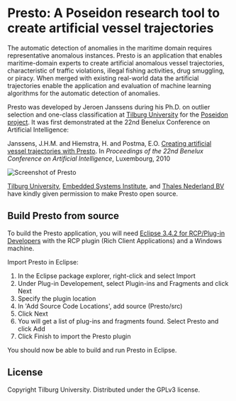 Presto: A Poseidon research tool to create artificial vessel trajectories
=========================================================================

The automatic detection of anomalies in the maritime domain requires representative anomalous instances. Presto is an application that enables maritime-domain experts to create artificial anomalous vessel trajectories, characteristic of traffic violations, illegal fishing activities, drug smuggling, or piracy. When merged with existing real-world data the artificial trajectories enable the application and evaluation of machine learning algorithms for the automatic detection of anomalies.

Presto was developed by Jeroen Janssens during his Ph.D. on outlier selection and one-class classification at [Tilburg University](http://www.tilburguniversity.edu/) for the [Poseidon project](http://www.esi.nl/poseidon/). It was first demonstrated at the 22nd Benelux Conference on Artificial Intelligence:

Janssens, J.H.M. and Hiemstra, H. and Postma, E.O. [Creating artificial vessel trajectories with Presto](http://www.jeroenjanssens.com/publications/janssens2010cav.pdf).
In *Proceedings of the 22nd Benelux Conference on Artificial Intelligence*, Luxembourg, 2010 

![Screenshot of Presto](/presto-screenshot.png)

[Tilburg University](http://www.tilburguniversity.edu/), [Embedded Systems Institute](http://www.esi.nl/), and [Thales Nederland BV](http://www.thalesgroup.com/NLHome/) have kindly given permission to make Presto open source.



Build Presto from source
-----------------------

To build the Presto application, you will need [Eclipse 3.4.2 for RCP/Plug-in Developers](http://www.eclipse.org/downloads/packages/eclipse-rcpplug-developers/ganymedesr2) with the RCP plugin (Rich Client Applications) and a Windows machine.

Import Presto in Eclipse:

 1. In the Eclipse package explorer, right-click and select Import
 2. Under Plug-in Developement, select Plugin-ins and Fragments and click Next
 3. Specify the plugin location
 4. In 'Add Source Code Locations', add source (Presto/src)
 5. Click Next
 6. You will get a list of plug-ins and fragments found. Select Presto and click Add
 7. Click Finish to import the Presto plugin

You should now be able to build and run Presto in Eclipse.



License
-------

Copyright Tilburg University. Distributed under the GPLv3 license.
